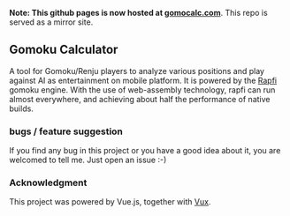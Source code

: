 **Note: This github pages is now hosted at [gomocalc.com](https://gomocalc.com)**. This repo is served as a mirror site.

## Gomoku Calculator

A tool for Gomoku/Renju players to analyze various positions and play against AI as entertainment on mobile platform. It is powered by the [Rapfi](https://github.com/dhbloo/Rapfi-gomocup) gomoku engine. With the use of web-assembly technology, rapfi can run almost everywhere, and achieving about half the performance of native builds.


### bugs / feature suggestion

If you find any bug in this project or you have a good idea about it, you are welcomed to tell me. Just open an issue :-)

### Acknowledgment

This project was powered by Vue.js, together with [Vux](https://vux.li/).

